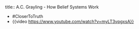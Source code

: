 title:: A.C. Grayling - How Belief Systems Work

- #CloserToTruth
- {{video https://www.youtube.com/watch?v=myLT3vpgxsA}}